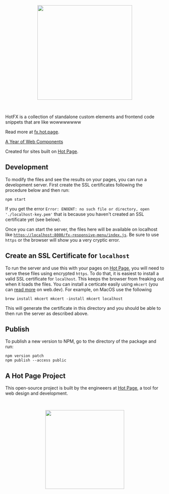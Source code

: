 <div align="center">
  <picture>
    <source width="300" media="(prefers-color-scheme: dark)" srcset="https://static.hot.page/hotfx-logo-white.svg">
    <source width="300" media="(prefers-color-scheme: light)" srcset="https://static.hot.page/hotfx-logo.svg">
    <img width="300" src="https://static.hot.page/hotfx-logo.svg">
  </picture>
</div>

&nbsp;

HotFX is a collection of standalone custom elements and frontend code snippets
that are like wowwwwwww

Read more at [fx.hot.page](https://fx.hot.page/).

[A Year of Web Components](https://hot.page/takes/year-of-web-components)

Created for sites built on [Hot Page](hot.page).

## Development

To modify the files and see the results on your pages, you can run a
development server. First create the SSL certificates following the procedure
below and then run:

```
npm start
```

If you get the error `Error: ENOENT: no such file or directory, open
'./localhost-key.pem'` that is because you haven't created an SSL certificate
yet (see below).

Once you can start the server, the files here will be available on localhost like
[`https://localhost:8000/fx-responsive-menu/index.js`](https://localhost:8000/fx-responsive-menu/index.js).
Be sure to use `https` or the browser will show you a very cryptic error.


## Create an SSL Certificate for `localhost`

To run the server and use this with your pages on [Hot Page](hot.page), you
will need to serve these files using encrypted `https`. To do that, it is
easiest to install a valid SSL certificate for `localhost`. This keeps the
browser from freaking out when it loads the files. You can install a certicate
easily using `mkcert` (you can [read
more](https://web.dev/articles/how-to-use-local-https) on web.dev). For
example, on MacOS use the following

```
brew install mkcert mkcert -install mkcert localhost
```

This will generate the certificate in this directory and you should be able to
then run the server as described above.

## Publish

To publish a new version to NPM, go to the directory of the package and run:

```
npm version patch
npm publish --access public
```

## A Hot Page Project

This open-source project is built by the engineeers at [Hot Page](https://hot.page),
a tool for web design and development.

&nbsp;

<p align="center">
  <a href="https://hot.page" target="_blank">
    <img width="250" src="https://static.hot.page/logo.png">
  </a>
</p>

&nbsp;
